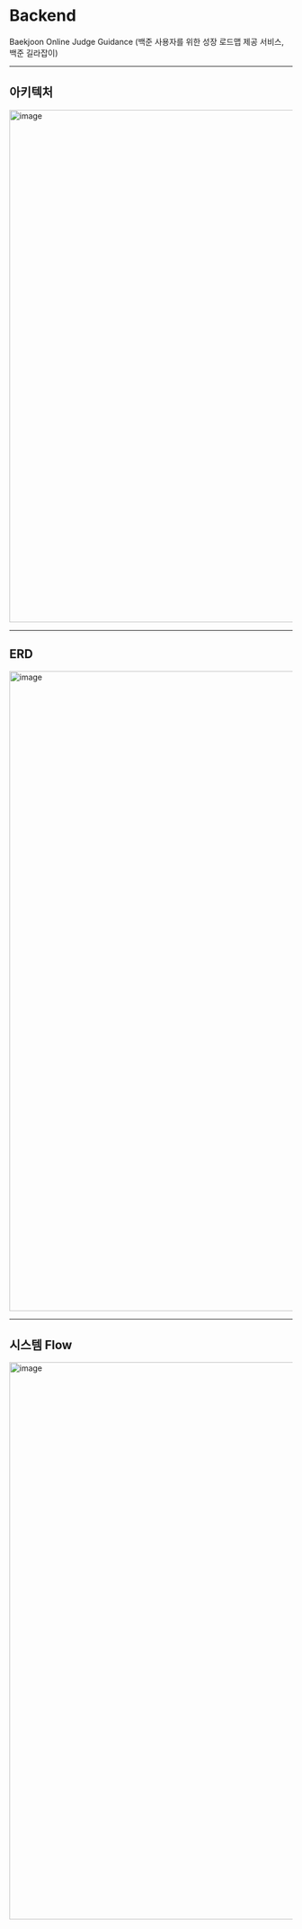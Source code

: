 # Backend
Baekjoon Online Judge Guidance (백준 사용자를 위한 성장 로드맵 제공 서비스, 백준 길라잡이)

---

## 아키텍처
<img width="912" alt="image" src="https://github.com/user-attachments/assets/609e3827-78a2-4568-ae81-a4090eb3de0f">

---

## ERD
<img width="1139" alt="image" src="https://github.com/user-attachments/assets/37106856-34fe-4d6a-a0ea-3f12e689b45a">

---

## 시스템 Flow
<img width="992" alt="image" src="https://github.com/user-attachments/assets/53673b71-dfd9-400d-a422-7f38634d4a82">

